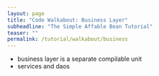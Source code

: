 ```yaml
---
layout: page
title: "Code Walkabout: Business Layer"
subheadline: "The Simple Affable Bean Tutorial"
teaser: ""
permalink: /tutorial/walkabout/business
---
```

 - business layer is a separate compilable unit
 - services and daos
